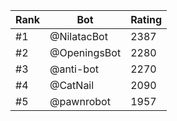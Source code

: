 Rank|Bot|Rating
---|---|---
#1|@NilatacBot|2387
#2|@OpeningsBot|2280
#3|@anti-bot|2270
#4|@CatNail|2090
#5|@pawnrobot|1957
